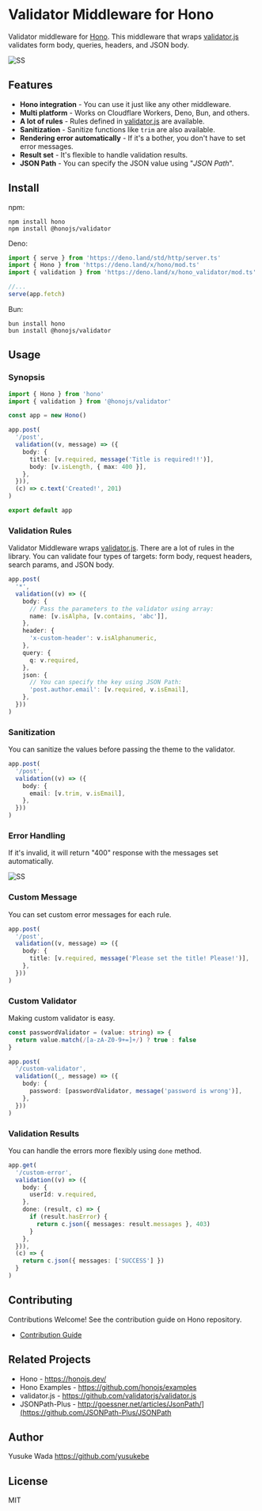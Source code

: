 # Validator Middleware for Hono

Validator middleware for [Hono](https://github.com/honojs/hono).
This middleware that wraps [validator.js](https://github.com/validatorjs/validator.js) validates form body, queries, headers, and JSON body.

![SS](https://user-images.githubusercontent.com/10682/184135311-bdc9bd65-3e58-4d36-9709-bdf324e808ad.png)

## Features

- **Hono integration** - You can use it just like any other middleware.
- **Multi platform** - Works on Cloudflare Workers, Deno, Bun, and others.
- **A lot of rules** - Rules defined in [validator.js](https://github.com/validatorjs/validator.js) are available.
- **Sanitization** - Sanitize functions like `trim` are also available.
- **Rendering error automatically** - If it's a bother, you don't have to set error messages.
- **Result set** - It's flexible to handle validation results.
- **JSON Path** - You can specify the JSON value using "_JSON Path_".

## Install

npm:

```
npm install hono
npm install @honojs/validator
```

Deno:

```ts
import { serve } from 'https://deno.land/std/http/server.ts'
import { Hono } from 'https://deno.land/x/hono/mod.ts'
import { validation } from 'https://deno.land/x/hono_validator/mod.ts'

//...
serve(app.fetch)
```

Bun:

```
bun install hono
bun install @honojs/validator
```

## Usage

### Synopsis

```ts
import { Hono } from 'hono'
import { validation } from '@honojs/validator'

const app = new Hono()

app.post(
  '/post',
  validation((v, message) => ({
    body: {
      title: [v.required, message('Title is required!!')],
      body: [v.isLength, { max: 400 }],
    },
  })),
  (c) => c.text('Created!', 201)
)

export default app
```

### Validation Rules

Validator Middleware wraps [validator.js](https://github.com/validatorjs/validator.js). There are a lot of rules in the library.
You can validate four types of targets: form body, request headers, search params, and JSON body.

```ts
app.post(
  '*',
  validation((v) => ({
    body: {
      // Pass the parameters to the validator using array:
      name: [v.isAlpha, [v.contains, 'abc']],
    },
    header: {
      'x-custom-header': v.isAlphanumeric,
    },
    query: {
      q: v.required,
    },
    json: {
      // You can specify the key using JSON Path:
      'post.author.email': [v.required, v.isEmail],
    },
  }))
)
```

### Sanitization

You can sanitize the values before passing the theme to the validator.

```ts
app.post(
  '/post',
  validation((v) => ({
    body: {
      email: [v.trim, v.isEmail],
    },
  }))
)
```

### Error Handling

If it's invalid, it will return "400" response with the messages set automatically.

![SS](https://user-images.githubusercontent.com/10682/183292440-b6010e05-d275-45fa-95d0-b2528e842d05.png)

### Custom Message

You can set custom error messages for each rule.

```ts
app.post(
  '/post',
  validation((v, message) => ({
    body: {
      title: [v.required, message('Please set the title! Please!')],
    },
  }))
)
```

### Custom Validator

Making custom validator is easy.

```ts
const passwordValidator = (value: string) => {
  return value.match(/[a-zA-Z0-9+=]+/) ? true : false
}

app.post(
  '/custom-validator',
  validation((_, message) => ({
    body: {
      password: [passwordValidator, message('password is wrong')],
    },
  }))
)
```

### Validation Results

You can handle the errors more flexibly using `done` method.

```ts
app.get(
  '/custom-error',
  validation((v) => ({
    body: {
      userId: v.required,
    },
    done: (result, c) => {
      if (result.hasError) {
        return c.json({ messages: result.messages }, 403)
      }
    },
  })),
  (c) => {
    return c.json({ messages: ['SUCCESS'] })
  }
)
```

## Contributing

Contributions Welcome! See the contribution guide on Hono repository.

- [Contribution Guide](https://github.com/honojs/hono/blob/main/docs/CONTRIBUTING.md)

## Related Projects

- Hono - <https://honojs.dev/>
- Hono Examples - <https://github.com/honojs/examples>
- validator.js - <https://github.com/validatorjs/validator.js>
- JSONPath-Plus - <http://goessner.net/articles/JsonPath/](https://github.com/JSONPath-Plus/JSONPath>

## Author

Yusuke Wada <https://github.com/yusukebe>

## License

MIT
